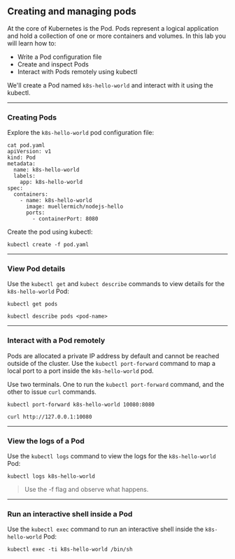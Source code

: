 ## Creating and managing pods

At the core of Kubernetes is the Pod. Pods represent a logical application and hold a collection of one or more containers and volumes. In this lab you will learn how to:

* Write a Pod configuration file
* Create and inspect Pods
* Interact with Pods remotely using kubectl

We'll create a Pod named `k8s-hello-world` and interact with it using the kubectl.

----

### Creating Pods

Explore the `k8s-hello-world` pod configuration file:

```
cat pod.yaml
apiVersion: v1
kind: Pod
metadata:
  name: k8s-hello-world
  labels:
    app: k8s-hello-world
spec:
  containers:
    - name: k8s-hello-world
      image: muellermich/nodejs-hello
      ports:
        - containerPort: 8080
```
Create the pod using kubectl:

```
kubectl create -f pod.yaml
```

----

### View Pod details

Use the `kubectl get` and `kubect describe` commands to view details for the `k8s-hello-world` Pod:

```
kubectl get pods
```

```
kubectl describe pods <pod-name>
```

----

### Interact with a Pod remotely

Pods are allocated a private IP address by default and cannot be reached outside of the cluster. Use the `kubectl port-forward` command to map a local port to a port inside the `k8s-hello-world` pod.

Use two terminals. One to run the `kubectl port-forward` command, and the other to issue `curl` commands.

```
kubectl port-forward k8s-hello-world 10080:8080
```

```
curl http://127.0.0.1:10080
```

----

### View the logs of a Pod

Use the `kubectl logs` command to view the logs for the `k8s-hello-world` Pod:

```
kubectl logs k8s-hello-world
```

> Use the -f flag and observe what happens.

----

### Run an interactive shell inside a Pod

Use the `kubectl exec` command to run an interactive shell inside the `k8s-hello-world` Pod:

```
kubectl exec -ti k8s-hello-world /bin/sh
```
